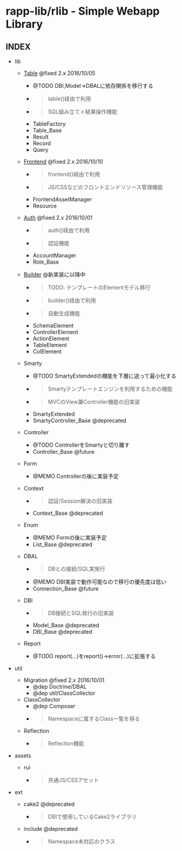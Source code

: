 rapp-lib/rlib - Simple Webapp Library
========================================

INDEX
--------

- lib
    - [Table](lib/Table.md)  @fixed 2.x 2016/10/05
        - @TODO DBI,Model→DBALに依存関係を移行する
        - > table()経由で利用
        - > SQL組み立て＋結果操作機能
        - TableFactory
        - Table_Base
        - Result
        - Record
        - Query
    - [Frontend](lib/Frontend.md)  @fixed 2.x 2016/10/10
        - > frontend()経由で利用
        - > JS/CSSなどのフロントエンドリソース管理機能
        - FrontendAssetManager
        - Resource
    - [Auth](lib/Auth.md)  @fixed 2.x 2016/10/01
        - > auth()経由で利用
        - > 認証機能
        - AccountManager
        - Role_Base
    - [Builder](lib/Builder.md) @新実装に以降中
        - > TODO: テンプレートのElementモデル移行
        - > builder()経由で利用
        - > 自動生成機能
        - SchemaElement
        - ControllerElement
        - ActionElement
        - TableElement
        - ColElement

    - Smarty
        - @TODO SmartyExtendedの機能を下層に送って最小化する
        - > Smartyテンプレートエンジンを利用するための機能
        - > MVCのView兼Controller機能の旧実装
        - SmartyExtended
        - SmartyController_Base @deprecated
    - Controller
        - @TODO ControllerをSmartyと切り離す
        - Controller_Base @future
    - Form
        - @MEMO Controllerの後に実装予定
    - Context
        - > 認証/Session解決の旧実装
        - Context_Base @deprecated
    - Enum
        - @MEMO Formの後に実装予定
        - List_Base @deprecated
    - DBAL
        - > DBとの接続/SQL実発行
        - @MEMO DBI実装で動作可能なので移行の優先度は低い
        - Connection_Base @future
    - DBI
        - > DB接続とSQL発行の旧実装
        - Model_Base @deprecated
        - DBI_Base @deprecated
    - Report
        - @TODO report(...)をreport()->error(...)に拡張する

- util
    - Migration @fixed 2.x 2016/10/01
        - @dep Doctrine/DBAL
        - @dep util/ClassCollector
    - ClassCollector
        - @dep Composer
        - > Namespaceに属するClass一覧を得る
    - Reflection
        - > Reflection機能

- assets
    - rui
        - > 共通JS/CSSアセット

- ext
    - cake2 @deprecated
        - > DBIで使用しているCake2ライブラリ
    - include @deprecated
        - > Namespace未対応のクラス


